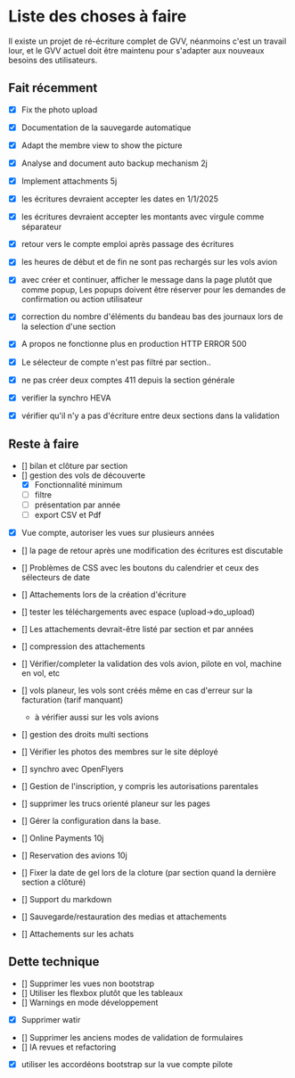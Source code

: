 # Liste des choses à faire

Il existe un projet de ré-écriture complet de GVV, néanmoins c'est un travail lour, et le GVV actuel doit être maintenu pour s'adapter aux nouveaux besoins des utilisateurs.


## Fait récemment

* [x] Fix the photo upload                                  
* [x] Documentation de la sauvegarde automatique            
* [x] Adapt the membre view to show the picture             
* [x] Analyse and document auto backup mechanism             2j
* [x] Implement attachments                                  5j
* [x] les écritures devraient accepter les dates en 1/1/2025
* [x] les écritures devraient accepter les montants avec virgule comme séparateur
* [x] retour vers le compte emploi après passage des écritures
* [x] les heures de début et de fin ne sont pas rechargés sur les vols avion
* [x] avec créer et continuer, afficher le message dans la page plutôt que comme popup, Les popups doivent être réserver pour les demandes de confirmation ou action utilisateur 
* [x] correction du nombre d'éléments du bandeau bas des journaux lors de la selection d'une section
* [x] A propos ne fonctionne plus en production HTTP ERROR 500
* [x] Le sélecteur de compte n'est pas filtré par section..
* [x] ne pas créer deux comptes 411 depuis la section générale
* [x] verifier la synchro HEVA
* [x] vérifier qu'il n'y a pas d'écriture entre deux sections dans la validation


## Reste à faire

* [] bilan et clôture par section
* [] gestion des vols de découverte
  * [x] Fonctionnalité minimum
  * [ ] filtre
  * [ ] présentation par année
  * [ ] export CSV et Pdf

* [x] Vue compte, autoriser les vues sur plusieurs années
* [] la page de retour après une modification des écritures est discutable
* [] Problèmes de CSS avec les boutons du calendrier et ceux des sélecteurs de date
* [] Attachements lors de la création d'écriture
* [] tester les téléchargements avec espace (upload->do_upload)
* [] Les attachements devrait-être listé par section et par années
* [] compression des attachements
* [] Vérifier/completer la validation des vols avion, pilote en vol, machine en vol, etc
* [] vols planeur, les vols sont créés même en cas d'erreur sur la facturation (tarif manquant)
  - à vérifier aussi sur les vols avions
* [] gestion des droits multi sections
* [] Vérifier les photos des membres sur le site déployé
* [] synchro avec OpenFlyers
* [] Gestion de l'inscription, y compris les autorisations parentales
* [] supprimer les trucs orienté planeur sur les pages
* [] Gérer la configuration dans la base.
  
* [] Online Payments                                         10j
* [] Reservation des avions                                  10j
* [] Fixer la date de gel lors de la cloture (par section quand la dernière section a clôturé)
* [] Support du markdown
* [] Sauvegarde/restauration des medias et attachements
* [] Attachements sur les achats


## Dette technique

* [] Supprimer les vues non bootstrap
* [] Utiliser les flexbox plutôt que les tableaux
* [] Warnings en mode développement
* [x] Supprimer watir
* [] Supprimer les anciens modes de validation de formulaires
* [] IA revues et refactoring
* [x] utiliser les accordéons bootstrap sur la vue compte pilote
